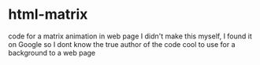 # html-matrix
code for a matrix animation in web page
I didn't make this myself, I found it on Google so I dont know the true author of the code
cool to use for a background to a web page
